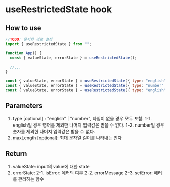 # useRestrictedState hook

## How to use

```js
//TODO: 문서화 경로 설정
import { useRestrictedState } from "";

function App() {
  const { valueState, errorState } = useRestrictedState();

  //...
}
```

```js
const { valueState, errorState } = useRestrictedState({ type: "english" });
const { valueState, errorState } = useRestrictedState({ type: "number" });
const { valueState, errorState } = useRestrictedState({ type: "english", maxLength: 10 });
```

## Parameters

1. type [optional] : "english" | "number", 타입이 없을 경우 모두 포함.
   1-1. english일 경우 영어를 제외한 나머지 입력값은 받을 수 없다.
   1-2. number일 경우 숫자를 제외한 나머지 입력값은 받을 수 없다.
2. maxLength [optional]: 최대 문자열 길이를 나타내는 인자

## Return

1. valueState: input의 value에 대한 state
2. errorState:
   2-1. isError: 에러의 여부
   2-2. errorMessage
   2-3. setError: 에러를 관리하는 함수
